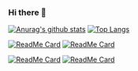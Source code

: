 ### Hi there 👋

<!--
**liangjiaze/liangjiaze** is a ✨ _special_ ✨ repository because its `README.md` (this file) appears on your GitHub profile.

Here are some ideas to get you started:

- 🔭 I’m currently working on ...
- 🌱 I’m currently learning ...
- 👯 I’m looking to collaborate on ...
- 🤔 I’m looking for help with ...
- 💬 Ask me about ...
- 📫 How to reach me: ...
- 😄 Pronouns: ...
- ⚡ Fun fact: ...
-->

[![Anurag's github stats](https://github-readme-stats.vercel.app/api?username=liangjiaze&show_icons=true)](https://github.com/anuraghazra/github-readme-stats)
[![Top Langs](https://github-readme-stats.vercel.app/api/top-langs/?username=liangjiaze&layout=compact)](https://github.com/anuraghazra/github-readme-stats)

[![ReadMe Card](https://github-readme-stats.vercel.app/api/pin/?username=liangjiaze&repo=VScode&show_owner=liangjiaze)](https://github.com/anuraghazra/github-readme-stats)
[![ReadMe Card](https://github-readme-stats.vercel.app/api/pin/?username=liangjiaze&repo=Pycharm&show_owner=liangjiaze)](https://github.com/anuraghazra/github-readme-stats)

[![ReadMe Card](https://github-readme-stats.vercel.app/api/pin/?username=liangjiaze&repo=SparkScalaDemo&show_owner=liangjiaze)](https://github.com/anuraghazra/github-readme-stats)
[![ReadMe Card](https://github-readme-stats.vercel.app/api/pin/?username=liangjiaze&repo=FlinkScalaDemo&show_owner=liangjiaze)](https://github.com/anuraghazra/github-readme-stats)
